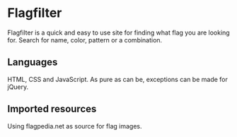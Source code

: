 # Flagfilter
Flagfilter is a quick and easy to use site for finding what flag you are looking for. Search for name, color, pattern or a combination.



## Languages
HTML, CSS and JavaScript. As pure as can be, exceptions can be made for jQuery.

## Imported resources
Using flagpedia.net as source for flag images.
